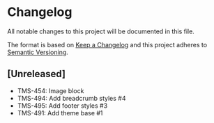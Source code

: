 # Changelog

All notable changes to this project will be documented in this file.

The format is based on [Keep a Changelog](http://keepachangelog.com/en/1.0.0/)
and this project adheres to [Semantic Versioning](http://semver.org/spec/v2.0.0.html).

## [Unreleased]

- TMS-454: Image block
- TMS-494: Add breadcrumb styles #4
- TMS-495: Add footer styles #3
- TMS-491: Add theme base #1
